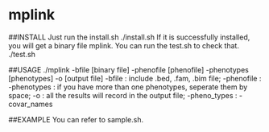 mplink
======

##INSTALL
Just run the install.sh
    ./install.sh
If it is successfully installed, you will get a binary file mplink.
You can run the test.sh to check that.
    ./test.sh

##USAGE
    ./mplink -bfile [binary file] -phenofile [phenofile] -phenotypes [phenotypes] -o [output file]
    -bfile : include .bed, .fam, .bim file;
    -phenofile : 
    -phenotypes : if you have more than one phenotypes, seperate them by space;
    -o : all the results will record in the output file;
    -pheno_types :
    -covar_names

##EXAMPLE
You can refer to sample.sh.